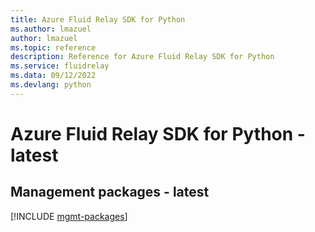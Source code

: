 ```yaml
---
title: Azure Fluid Relay SDK for Python
ms.author: lmazuel
author: lmazuel
ms.topic: reference
description: Reference for Azure Fluid Relay SDK for Python
ms.service: fluidrelay
ms.data: 09/12/2022
ms.devlang: python
---
```

# Azure Fluid Relay SDK for Python - latest

## Management packages - latest
[!INCLUDE [mgmt-packages](fluid-relay-mgmt-index.md)]